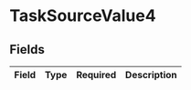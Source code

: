 # TaskSourceValue4


## Fields

| Field       | Type        | Required    | Description |
| ----------- | ----------- | ----------- | ----------- |